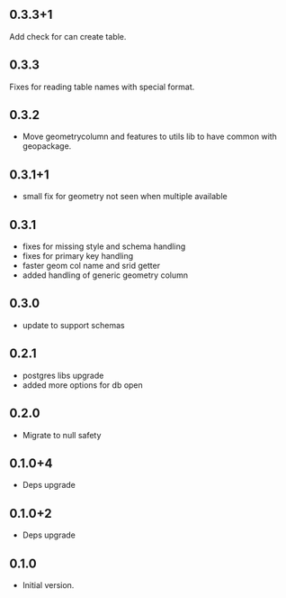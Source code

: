 ## 0.3.3+1

Add check for can create table.

## 0.3.3

Fixes for reading table names with special format.

## 0.3.2

- Move geometrycolumn and features to utils lib to have common with geopackage.

## 0.3.1+1

- small fix for geometry not seen when multiple available

## 0.3.1

- fixes for missing style and schema handling
- fixes for primary key handling
- faster geom col name and srid getter
- added handling of generic geometry column

## 0.3.0

- update to support schemas

## 0.2.1

- postgres libs upgrade
- added more options for db open

## 0.2.0

- Migrate to null safety

## 0.1.0+4

- Deps upgrade

## 0.1.0+2

- Deps upgrade

## 0.1.0

- Initial version.
